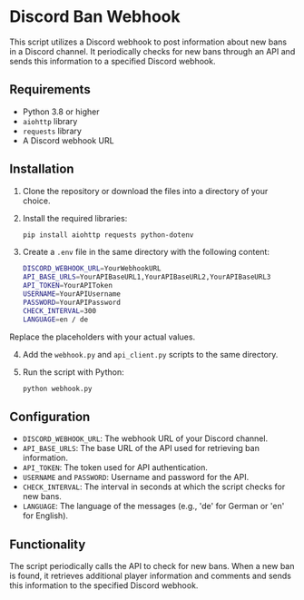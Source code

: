 # Discord Ban Webhook

This script utilizes a Discord webhook to post information about new bans in a Discord channel. It periodically checks for new bans through an API and sends this information to a specified Discord webhook.

## Requirements

- Python 3.8 or higher
- `aiohttp` library
- `requests` library
- A Discord webhook URL

## Installation

1. Clone the repository or download the files into a directory of your choice.

2. Install the required libraries:
    ```bash
    pip install aiohttp requests python-dotenv
    ```
3. Create a `.env` file in the same directory with the following content:
    ```bash
    DISCORD_WEBHOOK_URL=YourWebhookURL
    API_BASE_URLS=YourAPIBaseURL1,YourAPIBaseURL2,YourAPIBaseURL3
    API_TOKEN=YourAPIToken
    USERNAME=YourAPIUsername
    PASSWORD=YourAPIPassword
    CHECK_INTERVAL=300
    LANGUAGE=en / de
    ```
Replace the placeholders with your actual values.

4. Add the `webhook.py` and `api_client.py` scripts to the same directory.

5. Run the script with Python:
    ```bash
    python webhook.py
    ```
## Configuration

- `DISCORD_WEBHOOK_URL`: The webhook URL of your Discord channel.
- `API_BASE_URLS`: The base URL of the API used for retrieving ban information.
- `API_TOKEN`: The token used for API authentication.
- `USERNAME` and `PASSWORD`: Username and password for the API.
- `CHECK_INTERVAL`: The interval in seconds at which the script checks for new bans.
- `LANGUAGE`: The language of the messages (e.g., 'de' for German or 'en' for English).

## Functionality

The script periodically calls the API to check for new bans. When a new ban is found, it retrieves additional player information and comments and sends this information to the specified Discord webhook.


